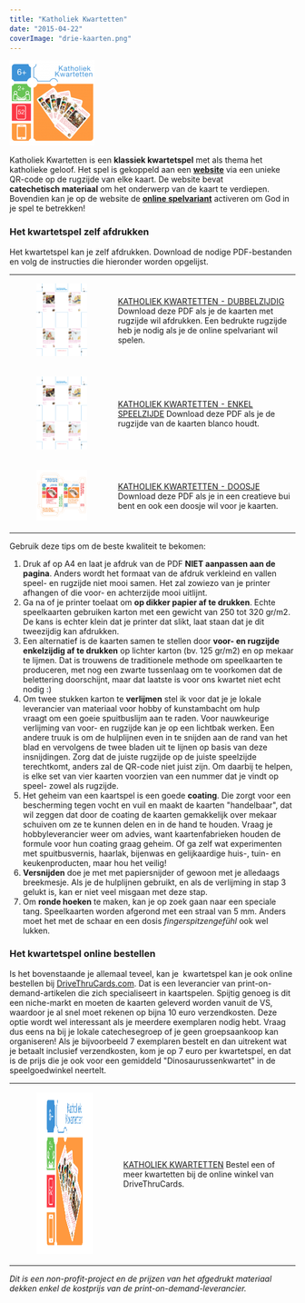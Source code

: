 ```yaml
---
title: "Katholiek Kwartetten"
date: "2015-04-22"
coverImage: "drie-kaarten.png"
---
```


![Katholiek Kwartetten](images/het-spel1-150x150.png)

Katholiek Kwartetten is een **klassiek kwartetspel** met als thema het katholieke geloof. Het spel is gekoppeld aan een [**website**](http://kwartet.gelovenleren.net/ "Katholiek Kwartetten") via een unieke QR-code op de rugzijde van elke kaart. De website bevat **catechetisch materiaal** om het onderwerp van de kaart te verdiepen. Bovendien kan je op de website de [**online spelvariant**](/blog/katholiek-kwartetten-met-online-kwis "Kwatholiek Kwartetten met online kwis") activeren om God in je spel te betrekken!

### Het kwartetspel zelf afdrukken

Het kwartetspel kan je zelf afdrukken. Download de nodige PDF-bestanden en volg de instructies die hieronder worden opgelijst.

<table class=""><tbody><tr><td><figure><a href="https://storage.googleapis.com/geloven-leren/kwartet/kwartet-om-zelf-af-te-drukken.pdf" target="_blank" rel="noreferrer noopener" aria-label="￼ (opent in een nieuwe tab)"><img width="484" src="images/kwartet-4-up.png" alt="Katholieke kwartetten 4-up PDF dubbelzijdig"></a></figure></td><td><a href="https://storage.googleapis.com/geloven-leren/kwartet/kwartet-om-zelf-af-te-drukken.pdf" target="_blank" rel="noreferrer noopener" aria-label=" (opent in een nieuwe tab)">KATHOLIEK KWARTETTEN - DUBBELZIJDIG</a> Download deze PDF als je de kaarten met rugzijde wil afdrukken.&nbsp;Een bedrukte rugzijde heb je nodig als je de online spelvariant wil spelen.</td></tr><tr><td><figure><a href="https://storage.googleapis.com/geloven-leren/kwartet/kwartet-om-zelf-af-te-drukken-enkelzijdig.pdf" target="_blank" rel="noreferrer noopener" aria-label="￼ (opent in een nieuwe tab)"><img width="484" src="images/kwartet-4-up.png" alt="Katholieke kwartetten 4-up PDF voorzijde"></a></figure></td><td><a href="https://storage.googleapis.com/geloven-leren/kwartet/kwartet-om-zelf-af-te-drukken-enkelzijdig.pdf" target="_blank" rel="noreferrer noopener" aria-label=" (opent in een nieuwe tab)">KATHOLIEK KWARTETTEN - ENKEL SPEELZIJDE</a> Download deze PDF als je de rugzijde van de kaarten blanco houdt.</td></tr><tr><td><figure><a href="https://storage.googleapis.com/geloven-leren/kwartet/katholiek-kwartetten-doosje.pdf" target="_blank" rel="noreferrer noopener" aria-label="￼ (opent in een nieuwe tab)"><img width="484" src="images/doosje.png" alt="Katholieke kwartetten PDF doosje"></a></figure></td><td><a href="https://storage.googleapis.com/geloven-leren/kwartet/katholiek-kwartetten-doosje.pdf" target="_blank" rel="noreferrer noopener" aria-label=" (opent in een nieuwe tab)">KATHOLIEK KWARTETTEN - DOOSJE</a> Download deze PDF als je in een creatieve bui bent en ook een doosje wil voor je kaarten.</td></tr></tbody></table>

Gebruik deze tips om de beste kwaliteit te bekomen:

1. Druk af op A4 en laat je afdruk van de PDF **NIET aanpassen aan de pagina**. Anders wordt het formaat van de afdruk verkleind en vallen speel- en rugzijde niet mooi samen. Het zal zowiezo van je printer afhangen of die voor- en achterzijde mooi uitlijnt.
2. Ga na of je printer toelaat om **op dikker papier af te drukken**. Echte speelkaarten gebruiken karton met een gewicht van 250 tot 320 gr/m2. De kans is echter klein dat je printer dat slikt, laat staan dat je dit tweezijdig kan afdrukken.
3. Een alternatief is de kaarten samen te stellen door **voor- en rugzijde enkelzijdig af te drukken** op lichter karton (bv. 125 gr/m2) en op mekaar te lijmen. Dat is trouwens de traditionele methode om speelkaarten te produceren, met nog een zwarte tussenlaag om te voorkomen dat de belettering doorschijnt, maar dat laatste is voor ons kwartet niet echt nodig :)
4. Om twee stukken karton te **verlijmen** stel ik voor dat je je lokale leverancier van materiaal voor hobby of kunstambacht om hulp vraagt om een goeie spuitbuslijm aan te raden. Voor nauwkeurige verlijming van voor- en rugzijde kan je op een lichtbak werken. Een andere truuk is om de hulplijnen even in te snijden aan de rand van het blad en vervolgens de twee bladen uit te lijnen op basis van deze insnijdingen. Zorg dat de juiste rugzijde op de juiste speelzijde terechtkomt, anders zal de QR-code niet juist zijn. Om daarbij te helpen, is elke set van vier kaarten voorzien van een nummer dat je vindt op speel- zowel als rugzijde.
5. Het geheim van een kaartspel is een goede **coating**. Die zorgt voor een bescherming tegen vocht en vuil en maakt de kaarten "handelbaar", dat wil zeggen dat door de coating de kaarten gemakkelijk over mekaar schuiven om ze te kunnen delen en in de hand te houden. Vraag je hobbyleverancier weer om advies, want kaartenfabrieken houden de formule voor hun coating graag geheim. Of ga zelf wat experimenten met spuitbusvernis, haarlak, bijenwas en gelijkaardige huis-, tuin- en keukenproducten, maar hou het veilig!
6. **Versnijden** doe je met met papiersnijder of gewoon met je alledaags breekmesje. Als je de hulplijnen gebruikt, en als de verlijming in stap 3 gelukt is, kan er niet veel misgaan met deze stap.
7. Om **ronde hoeken** te maken, kan je op zoek gaan naar een speciale tang. Speelkaarten worden afgerond met een straal van 5 mm. Anders moet het met de schaar en een dosis _fingerspitzengefühl_ ook wel lukken.

### Het kwartetspel online bestellen

Is het bovenstaande je allemaal teveel, kan je  kwartetspel kan je ook online bestellen bij [DriveThruCards.com](http://www.drivethrucards.com/product/146547/Katholiek-Kwartetten "Katholiek Kwartetten"). Dat is een leverancier van print-on-demand-artikelen die zich specialiseert in kaartspelen. Spijtig genoeg is dit een niche-markt en moeten de kaarten geleverd worden vanuit de VS, waardoor je al snel moet rekenen op bijna 10 euro verzendkosten. Deze optie wordt wel interessant als je meerdere exemplaren nodig hebt. Vraag dus eens na bij je lokale catechesegroep of je geen groepsaankoop kan organiseren! Als je bijvoorbeeld 7 exemplaren bestelt en dan uitrekent wat je betaalt inclusief verzendkosten, kom je op 7 euro per kwartetspel, en dat is de prijs die je ook voor een gemiddeld "Dinosaurussenkwartet" in de speelgoedwinkel neertelt.

<table class=""><tbody><tr><td><figure><a href="http://www.drivethrucards.com/product/146547/Katholiek-Kwartetten" target="_blank" rel="noopener noreferrer"><img src="images/het-spel1.png" alt="Katholiek kwartetten" width="284" height="284"></a></figure></td><td><a href="http://www.drivethrucards.com/product/146547/Katholiek-Kwartetten" target="_blank" rel="noopener noreferrer">KATHOLIEK KWARTETTEN</a> Bestel een of meer kwartetten bij de online winkel van DriveThruCards.</td></tr></tbody></table>

_Dit is een non-profit-project en de prijzen van het afgedrukt materiaal dekken enkel de kostprijs van de print-on-demand-leverancier._
